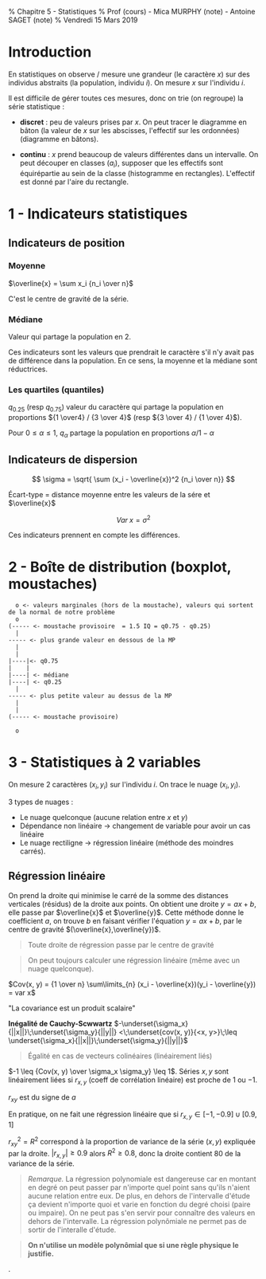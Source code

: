 % Chapitre 5 - Statistiques
% Prof (cours) - Mica MURPHY (note) - Antoine SAGET (note)
% Vendredi 15 Mars 2019

# Introduction

En statistiques on observe / mesure une grandeur (le caractère $x$) sur des individus abstraits (la population, individu $i$). On mesure $x$ sur l'individu $i$.

Il est difficile de gérer toutes ces mesures, donc on trie (on regroupe) la série statistique :

- **discret** : peu de valeurs prises par $x$.
  On peut tracer le diagramme en bâton (la valeur de $x$ sur les abscisses, l'effectif sur les ordonnées) (diagramme en bâtons).

- **continu** : $x$ prend beaucoup de valeurs différentes dans un intervalle.
  On peut découper en classes ($a_i$), supposer que les effectifs sont équirépartie au sein de la classe (histogramme en rectangles). L'effectif est donné par l'aire du rectangle.

# 1 - Indicateurs statistiques

## Indicateurs de position

### Moyenne

$\overline{x} = \sum x_i {n_i \over n}$

C'est le centre de gravité de la série.

### Médiane

Valeur qui partage la population en 2.

Ces indicateurs sont les valeurs que prendrait le caractère s'il n'y avait pas de différence dans la population. En ce sens, la moyenne et la médiane sont réductrices.

### Les quartiles (quantiles)

$q_{0.25}$ (resp $q_{0.75}$) valeur du caractère qui partage la population en proportions ${1 \over4} / {3 \over 4}$ (resp ${3 \over 4} / {1 \over 4}$).

Pour $0 \leq \alpha \leq 1$, $q_\alpha$ partage la population en proportions $\alpha / 1 - \alpha$

## Indicateurs de dispersion

$$
\sigma = \sqrt{ \sum (x_i - \overline{x})^2 {n_i \over n}}
$$

Écart-type = distance moyenne entre les valeurs de la sére et $\overline{x}$

$$Var\; x = \sigma^2$$

Ces indicateurs prennent en compte les différences.

# 2 - Boîte de distribution (boxplot, moustaches)


```
  o <- valeurs marginales (hors de la moustache), valeurs qui sortent de la normal de notre problème
  o
(----- <- moustache provisoire  = 1.5 IQ = q0.75 - q0.25)
  |
----- <- plus grande valeur en dessous de la MP  
  |
  |
|----|<- q0.75
|    |
|----| <- médiane
|----| <- q0.25
  |
----- <- plus petite valeur au dessus de la MP
  |
  |
(----- <- moustache provisoire)

  o
```

# 3 - Statistiques à 2 variables

On mesure 2 caractères $(x_i, y_i)$ sur l'individu $i$. On trace le nuage $(x_i, y_i)$.

3 types de nuages :

- Le nuage quelconque (aucune relation entre $x$ et $y$)
- Dépendance non linéaire -> changement de variable pour avoir un cas linéaire
- Le nuage rectiligne -> régression linéaire (méthode des moindres carrés).

## Régression linéaire

On prend la droite qui minimise le carré de la somme des distances verticales (résidus) de la droite aux points. On obtient une droite $y = ax + b$, elle passe par $\overline{x}$ et $\overline{y}$. Cette méthode donne le coefficient $a$, on trouve $b$ en faisant vérifier l'équation $y = ax + b$, par le centre de gravité $(\overline{x},\overline{y})$.

>   Toute droite de régression passe par le centre de gravité

> On peut toujours calculer une régression linéaire (même avec un nuage quelconque).

$Cov(x, y) = {1 \over n} \sum\limits_{n} (x_i - \overline{x})(y_i - \overline{y}) = var x$

"La covariance est un produit scalaire"

**Inégalité de Cauchy-Scwwartz** $-\underset{\sigma_x}{||x||}\;\underset{\sigma_y}{||y||} <\;\underset{cov(x, y)}{<x, y>}\;\leq \underset{\sigma_x}{||x||}\;\underset{\sigma_y}{||y||}$

> Égalité en cas de vecteurs colinéaires (linéairement liés)

$-1 \leq {Cov(x, y) \over \sigma_x \sigma_y} \leq 1$. Séries $x, y$ sont linéairement liées si $r_{x, y}$ (coeff de corrélation linéaire) est proche de $1$ ou $-1$.

$r_{xy}$ est du signe de $a$

En pratique, on ne fait une régression linéaire que si $r_{x, y} \in [-1, -0.9]\cup[0.9, 1]$

$r_{xy}^2 = R^2$ correspond à la proportion de variance de la série $(x, y)$ expliquée par la droite. $|r_{x, y}| \geq 0.9$ alors $R^2 \geq 0.8$, donc la droite contient $80 %$ de la variance de la série.

> *Remarque.* La régression polynomiale est dangereuse car en montant en degré on peut passer par n'importe quel point sans qu'ils n'aient aucune relation entre eux. De plus, en dehors de l'intervalle d'étude ça devient n'importe quoi et varie en fonction du degré choisi (paire ou impaire). On ne peut pas s'en servir pour connaître des valeurs en dehors de l'intervalle. La régression polynômiale ne permet pas de sortir de l'interalle d'étude.

> **On n'utilise un modèle polynômial que si une règle physique le justifie.**













.
